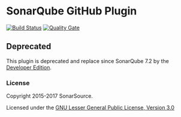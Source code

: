 # SonarQube GitHub Plugin

[![Build Status](https://travis-ci.org/SonarSource/sonar-github.svg?branch=master)](https://travis-ci.org/SonarSource/sonar-github) [![Quality Gate](https://next.sonarqube.com/sonarqube/api/project_badges/measure?project=org.sonarsource.auth.github%3Asonar-auth-github-plugin&metric=alert_status)](https://next.sonarqube.com/sonarqube/dashboard?id=org.sonarsource.auth.github%3Asonar-auth-github-plugin)

## Deprecated
This plugin is deprecated and replace since SonarQube 7.2 by the [Developer Edition](https://redirect.sonarsource.com/editions/developer.html).

### License

Copyright 2015-2017 SonarSource.

Licensed under the [GNU Lesser General Public License, Version 3.0](http://www.gnu.org/licenses/lgpl.txt)
